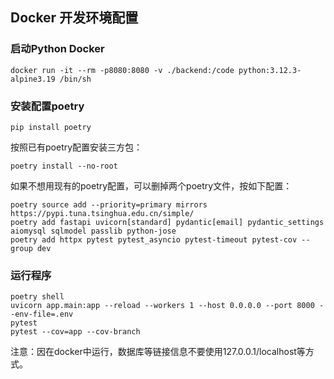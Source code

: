 

## Docker 开发环境配置
### 启动Python Docker

```shell
docker run -it --rm -p8080:8080 -v ./backend:/code python:3.12.3-alpine3.19 /bin/sh
```
### 安装配置poetry
```shell
pip install poetry
```
按照已有poetry配置安装三方包：
```shell
poetry install --no-root
```
如果不想用现有的poetry配置，可以删掉两个poetry文件，按如下配置：
```shell
poetry source add --priority=primary mirrors https://pypi.tuna.tsinghua.edu.cn/simple/
poetry add fastapi uvicorn[standard] pydantic[email] pydantic_settings aiomysql sqlmodel passlib python-jose
poetry add httpx pytest pytest_asyncio pytest-timeout pytest-cov --group dev
```

### 运行程序
```
poetry shell
uvicorn app.main:app --reload --workers 1 --host 0.0.0.0 --port 8000 --env-file=.env
pytest
pytest --cov=app --cov-branch
```
注意：因在docker中运行，数据库等链接信息不要使用127.0.0.1/localhost等方式。
